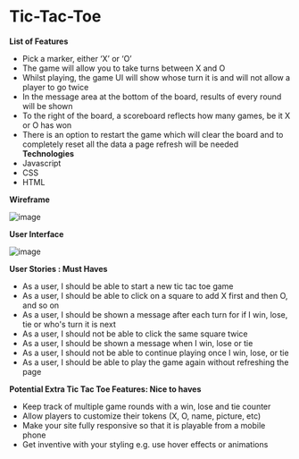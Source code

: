# Tic-Tac-Toe

**List of Features**
- Pick a marker, either ‘X’ or ‘O’
- The game will allow you to take turns between X and O
- Whilst playing, the game UI will show whose turn it is and will not allow a player to go twice
- In the message area at the bottom of the board, results of every round will be shown
- To the right of the board, a scoreboard reflects how many games, be it X or O has won
- There is an option to restart the game which will clear the board and to completely reset all the data a page refresh will be needed
**Technologies**
- Javascript
- CSS
- HTML

**Wireframe**

![image](https://github.com/RoyJayM/Tic-Tac-Toe/assets/97867989/d4ed8f94-5c5b-447c-b186-a0bd08050d89)



**User Interface**

![image](https://github.com/RoyJayM/Tic-Tac-Toe/assets/97867989/8e505d3e-f331-4e91-b7f6-6a40f137ef36)



**User Stories : Must Haves**
- As a user, I should be able to start a new tic tac toe game
- As a user, I should be able to click on a square to add X first and then O, and so on
- As a user, I should be shown a message after each turn for if I win, lose, tie or who's turn it is next
- As a user, I should not be able to click the same square twice
- As a user, I should be shown a message when I win, lose or tie
- As a user, I should not be able to continue playing once I win, lose, or tie
- As a user, I should be able to play the game again without refreshing the page

**Potential Extra Tic Tac Toe Features: Nice to haves**
- Keep track of multiple game rounds with a win, lose and tie counter
- Allow players to customize their tokens (X, O, name, picture, etc)
- Make your site fully responsive so that it is playable from a mobile phone
- Get inventive with your styling e.g. use hover effects or animations
